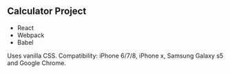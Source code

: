 Calculator Project
------------------
- React
- Webpack
- Babel

Uses vanilla CSS. Compatibility: iPhone 6/7/8, iPhone x, Samsung Galaxy s5 and Google Chrome.
